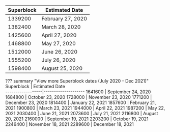 Superblock        | Estimated Date  
------------------|--------------------
1339200           | February 27, 2020
1382400           | March 28, 2020
1425600           | April 27, 2020
1468800           | May 27, 2020
1512000           | June 26, 2020
1555200           | July 26, 2020
1598400           | August 25, 2020

??? summary "View more Superblock dates (July 2020 - Dec 2021)"
	Superblock        | Estimated Date  
	------------------|--------------------
	1641600           | September 24, 2020
	1684800           | October 23, 2020
	1728000           | November 23, 2020
	1771200           | December 23, 2020
	1814400           | January 22, 2021
	1857600           | February 21, 2021
	1900800           | March 23, 2021
	1944000           | April 22, 2021
	1987200           | May 22, 2021
	2030400           | June 21, 2021
	2073600           | July 21, 2021
	2116800           | August 20, 2021
	2160000           | September 19, 2021
	2203200           | October 19, 2021
	2246400           | November 18, 2021
	2289600           | December 18, 2021